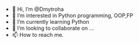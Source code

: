 - 👋 Hi, I’m @Dmytroha
- 👀 I’m interested in Python programming, OOP,FP
- 🌱 I’m currently learning Python
- 💞️ I’m looking to collaborate on ...
- 📫 How to reach me.

<!---
Dmytroha/Dmytroha is a ✨ special ✨ repository because its `README.md` (this file) appears on your GitHub profile.
You can click the Preview link to take a look at your changes.
--->
